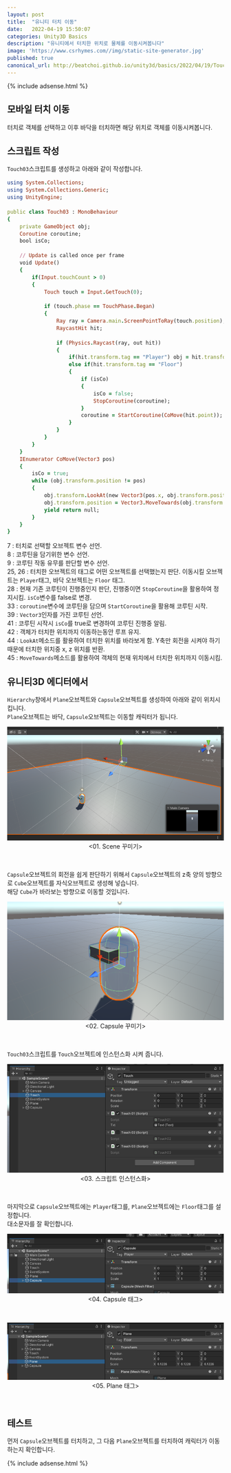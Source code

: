 ```yaml
---
layout: post
title:  "유니티 터치 이동"
date:   2022-04-19 15:50:07
categories: Unity3D Basics
description: "유니티에서 터치한 위치로 물체를 이동시켜봅니다"
image: 'https://www.csrhymes.com//img/static-site-generator.jpg'
published: true
canonical_url: http://beatchoi.github.io/unity3d/basics/2022/04/19/TouchMove/
---
```

  
  {% include adsense.html %}    
    
## 모바일 터치 이동
터치로 객체를 선택하고 이후 바닥을 터치하면 해당 위치로 객체를 이동시켜봅니다.  

## 스크립트 작성
`Touch03`스크립트를 생성하고 아래와 같이 작성합니다.  
```ruby
using System.Collections;
using System.Collections.Generic;
using UnityEngine;

public class Touch03 : MonoBehaviour
{
    private GameObject obj;
    Coroutine coroutine;
    bool isCo;

    // Update is called once per frame
    void Update()
    {
        if(Input.touchCount > 0)
        {
            Touch touch = Input.GetTouch(0);

            if (touch.phase == TouchPhase.Began)
            {
                Ray ray = Camera.main.ScreenPointToRay(touch.position);
                RaycastHit hit;

                if (Physics.Raycast(ray, out hit))
                {
                    if(hit.transform.tag == "Player") obj = hit.transform.gameObject;
                    else if(hit.transform.tag == "Floor")
                    {
                        if (isCo)
                        {
                            isCo = false;
                            StopCoroutine(coroutine);
                        }
                        coroutine = StartCoroutine(CoMove(hit.point));
                    }
                }
            }
        }
    }
    IEnumerator CoMove(Vector3 pos)
    {
        isCo = true;
        while (obj.transform.position != pos)
        {
            obj.transform.LookAt(new Vector3(pos.x, obj.transform.position.y, pos.z));
            obj.transform.position = Vector3.MoveTowards(obj.transform.position, new Vector3(pos.x, obj.transform.position.y, pos.z), Time.deltaTime);
            yield return null;
        }
    }
}
```
7 : 터치로 선택할 오브젝트 변수 선언.  
8 : 코루틴을 담기위한 변수 선언.  
9 : 코루틴 작동 유무를 판단할 변수 선언.  
25, 26 : 터치한 오브젝트의 태그로 어떤 오브젝트를 선택했는지 판단. 이동시킬 오브젝트는 `Player`태그, 바닥 오브젝트는 `Floor` 태그.  
28 : 현재 기존 코루틴이 진행중인지 판단, 진행중이면 `StopCoroutine`을 활용하여 정지시킴. `isCo`변수를 false로 변경.  
33 : `coroutine`변수에 코루틴을 담으며 `StartCoroutine`을 활용해 코루틴 시작.  
39 : `Vector3`인자를 가진 코루틴 선언.  
41 : 코루틴 시작시 `isCo`를 true로 변경하여 코루틴 진행중 알림.  
42 : 객체가 터치한 위치까지 이동하는동안 루프 유지.  
44 : `LookAt`메소드를 활용하여 터치한 위치를 바라보게 함. Y축만 회전을 시켜야 하기 때문에 터치한 위치중 x, z 위치를 반환.  
45 : `MoveTowards`메소드를 활용하여 객체의 현재 위치에서 터치한 위치까지 이동시킴.  
  
## 유니티3D 에디터에서
  
`Hierarchy`창에서 `Plane`오브젝트와 `Capsule`오브젝트를 생성하여 아래와 같이 위치시킵니다.  
`Plane`오브젝트는 바닥, `Capsule`오브젝트는 이동할 캐릭터가 됩니다.  
<p align="center"><img src="/img/UnityBasic/TouchMove/1.PNG"><br/>
<01. Scene 꾸미기></p><br/>  
  
`Capsule`오브젝트의 회전을 쉽게 판단하기 위해서 `Capsule`오브젝트의 z축 양의 방향으로 `Cube`오브젝트를 자식오브젝트로 생성해 넣습니다.  
해당 `Cube`가 바라보는 방향으로 이동할 것입니다.  
<p align="center"><img src="/img/UnityBasic/TouchMove/2.PNG"><br/>
<02. Capsule 꾸미기></p><br/>  
  
`Touch03`스크립트를 `Touch`오브젝트에 인스턴스화 시켜 줍니다.  
<p align="center"><img src="/img/UnityBasic/TouchMove/3.PNG"><br/>
<03. 스크립트 인스턴스화></p><br/>  
  
마지막으로 `Capsule`오브젝트에는 `Player`태그를, `Plane`오브젝트에는 `Floor`태그를 설정합니다.  
대소문자를 잘 확인합니다.  
<p align="center"><img src="/img/UnityBasic/TouchMove/4.PNG"><br/>
<04. Capsule 태그></p><br/>  
  
<p align="center"><img src="/img/UnityBasic/TouchMove/5.PNG"><br/>
<05. Plane 태그></p><br/>  
  
  
## 테스트
먼저 `Capsule`오브젝트를 터치하고, 그 다음 `Plane`오브젝트를 터치하여 캐릭터가 이동하는지 확인합니다.  

  
  {% include adsense.html %}    
  
  

  
    

